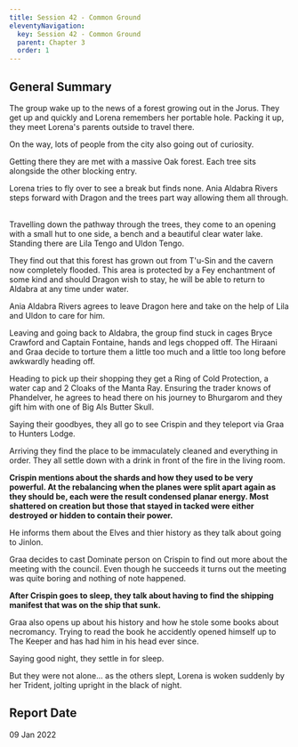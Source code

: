 ```yaml
---
title: Session 42 - Common Ground
eleventyNavigation:
  key: Session 42 - Common Ground
  parent: Chapter 3
  order: 1
---
```


## General Summary

The group wake up to the news of a forest growing out in the Jorus. They get up and quickly and Lorena remembers her portable hole. Packing it up, they meet Lorena's parents outside to travel there.  

 On the way, lots of people from the city also going out of curiosity.  

 Getting there they are met with a massive Oak forest. Each tree sits alongside the other blocking entry.  

 Lorena tries to fly over to see a break but finds none. Ania Aldabra Rivers steps forward with Dragon and the trees part way allowing them all through.  

 Travelling down the pathway through the trees, they come to an opening with a small hut to one side, a bench and a beautiful clear water lake. Standing there are Lila Tengo and Uldon Tengo.  

 They find out that this forest has grown out from T'u-Sin and the cavern now completely flooded. This area is protected by a Fey enchantment of some kind and should Dragon wish to stay, he will be able to return to Aldabra at any time under water.  

 Ania Aldabra Rivers agrees to leave Dragon here and take on the help of Lila and Uldon to care for him.  

 Leaving and going back to Aldabra, the group find stuck in cages Bryce Crawford and Captain Fontaine, hands and legs chopped off. The Hiraani and Graa decide to torture them a little too much and a little too long before awkwardly heading off.  

 Heading to pick up their shopping they get a Ring of Cold Protection, a water cap and 2 Cloaks of the Manta Ray. Ensuring the trader knows of Phandelver, he agrees to head there on his journey to Bhurgarom and they gift him with one of Big Als Butter Skull.  

 Saying their goodbyes, they all go to see Crispin and they teleport via Graa to Hunters Lodge.  

 Arriving they find the place to be immaculately cleaned and everything in order. They all settle down with a drink in front of the fire in the living room.  

 **Crispin mentions about the shards and how they used to be very powerful. At the rebalancing when the planes were split apart again as they should be, each were the result condensed planar energy. Most shattered on creation but those that stayed in tacked were either destroyed or hidden to contain their power.**  

 He informs them about the Elves and thier history as they talk about going to Jinlon.  

 Graa decides to cast Dominate person on Crispin to find out more about the meeting with the council. Even though he succeeds it turns out the meeting was quite boring and nothing of note happened.  

 **After Crispin goes to sleep, they talk about having to find the shipping manifest that was on the ship that sunk.**  

 Graa also opens up about his history and how he stole some books about necromancy. Trying to read the book he accidently opened himself up to The Keeper and has had him in his head ever since.  

 Saying good night, they settle in for sleep.  

 But they were not alone... as the others slept, Lorena is woken suddenly by her Trident, jolting upright in the black of night.

## Report Date

09 Jan 2022

